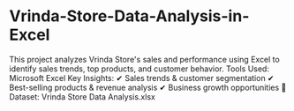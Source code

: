 # Vrinda-Store-Data-Analysis-in-Excel
This project analyzes Vrinda Store's sales and performance using Excel to identify sales trends, top products, and customer behavior.  Tools Used: Microsoft Excel Key Insights: ✔ Sales trends &amp; customer segmentation ✔ Best-selling products &amp; revenue analysis ✔ Business growth opportunities  📂 Dataset: Vrinda Store Data Analysis.xlsx

